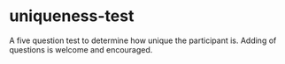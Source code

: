 # uniqueness-test
A five question test to determine how unique the participant is. Adding of questions is welcome and encouraged.
